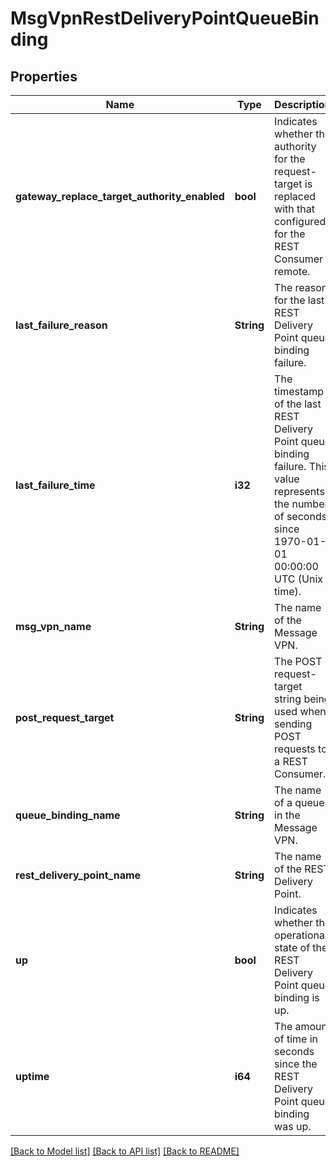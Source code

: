 # MsgVpnRestDeliveryPointQueueBinding

## Properties
Name | Type | Description | Notes
------------ | ------------- | ------------- | -------------
**gateway_replace_target_authority_enabled** | **bool** | Indicates whether the authority for the request-target is replaced with that configured for the REST Consumer remote. | [optional] [default to null]
**last_failure_reason** | **String** | The reason for the last REST Delivery Point queue binding failure. | [optional] [default to null]
**last_failure_time** | **i32** | The timestamp of the last REST Delivery Point queue binding failure. This value represents the number of seconds since 1970-01-01 00:00:00 UTC (Unix time). | [optional] [default to null]
**msg_vpn_name** | **String** | The name of the Message VPN. | [optional] [default to null]
**post_request_target** | **String** | The POST request-target string being used when sending POST requests to a REST Consumer. | [optional] [default to null]
**queue_binding_name** | **String** | The name of a queue in the Message VPN. | [optional] [default to null]
**rest_delivery_point_name** | **String** | The name of the REST Delivery Point. | [optional] [default to null]
**up** | **bool** | Indicates whether the operational state of the REST Delivery Point queue binding is up. | [optional] [default to null]
**uptime** | **i64** | The amount of time in seconds since the REST Delivery Point queue binding was up. | [optional] [default to null]

[[Back to Model list]](../README.md#documentation-for-models) [[Back to API list]](../README.md#documentation-for-api-endpoints) [[Back to README]](../README.md)


